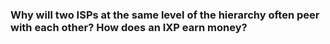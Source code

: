### Why will two ISPs at the same level of the hierarchy often peer with each other? How does an IXP earn money?

#

